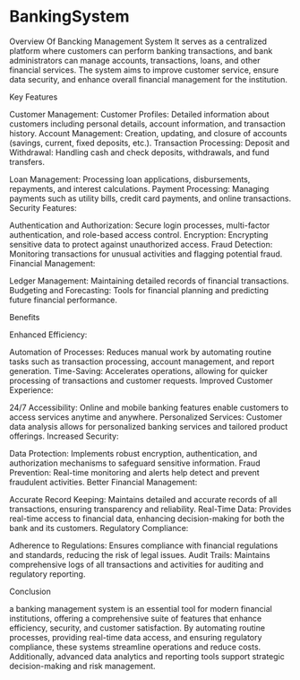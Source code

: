  # BankingSystem
 Overview Of Bancking Management System
 It serves as a centralized platform where customers can perform banking transactions, and bank administrators can manage accounts, transactions, loans, and other financial services. The 
 system aims to improve customer service, ensure data security, and enhance overall financial management for the institution.

Key Features 

Customer Management:
Customer Profiles: Detailed information about customers including personal details, account information, and transaction history.
Account Management: Creation, updating, and closure of accounts (savings, current, fixed deposits, etc.).
Transaction Processing:
Deposit and Withdrawal: Handling cash and check deposits, withdrawals, and fund transfers.

Loan Management: Processing loan applications, disbursements, repayments, and interest calculations.
Payment Processing: Managing payments such as utility bills, credit card payments, and online transactions.
Security Features:

Authentication and Authorization: Secure login processes, multi-factor authentication, and role-based access control.
Encryption: Encrypting sensitive data to protect against unauthorized access.
Fraud Detection: Monitoring transactions for unusual activities and flagging potential fraud.
Financial Management:

Ledger Management: Maintaining detailed records of financial transactions.
Budgeting and Forecasting: Tools for financial planning and predicting future financial performance.

Benefits

Enhanced Efficiency:

Automation of Processes: Reduces manual work by automating routine tasks such as transaction processing, account management, and report generation.
Time-Saving: Accelerates operations, allowing for quicker processing of transactions and customer requests.
Improved Customer Experience:

24/7 Accessibility: Online and mobile banking features enable customers to access services anytime and anywhere.
Personalized Services: Customer data analysis allows for personalized banking services and tailored product offerings.
Increased Security:

Data Protection: Implements robust encryption, authentication, and authorization mechanisms to safeguard sensitive information.
Fraud Prevention: Real-time monitoring and alerts help detect and prevent fraudulent activities.
Better Financial Management:

Accurate Record Keeping: Maintains detailed and accurate records of all transactions, ensuring transparency and reliability.
Real-Time Data: Provides real-time access to financial data, enhancing decision-making for both the bank and its customers.
Regulatory Compliance:

Adherence to Regulations: Ensures compliance with financial regulations and standards, reducing the risk of legal issues.
Audit Trails: Maintains comprehensive logs of all transactions and activities for auditing and regulatory reporting.

Conclusion

a banking management system is an essential tool for modern financial institutions, offering a comprehensive suite of features that enhance efficiency, security, and customer satisfaction. By automating routine processes, providing real-time data access, and ensuring regulatory compliance, these systems streamline operations and reduce costs. Additionally, advanced data analytics and reporting tools support strategic decision-making and risk management.

